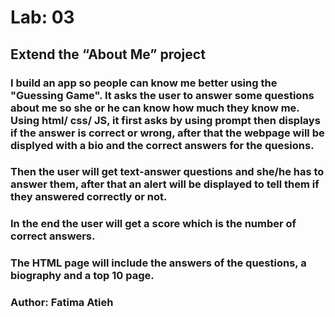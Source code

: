 # Lab: 03

## Extend the “About Me” project

### I build an app so people can know me better using the "Guessing Game". It asks the user to answer some questions about me so she or he can know how much they know me. Using html/ css/ JS, it first asks by using prompt then displays if the answer is correct or wrong, after that the webpage will be displyed with a bio and the correct answers for the quesions.

### Then the user will get text-answer questions and she/he has to answer them, after that an alert will be displayed to tell them if they answered correctly or not.

### In the end the user will get a score which is the number of correct answers.

### The HTML page will include the answers of the questions, a biography and a top 10 page.

### Author: Fatima Atieh

